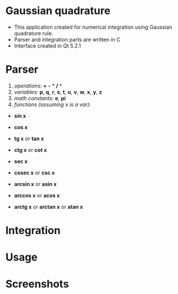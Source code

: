 # Gaussian quadrature

* This application created for numerical integration using Gaussian quadrature rule.
* Parser and integration parts are written in C
* Interface created in Qt 5.2.1

# Parser

1. _operations:_ **+**  **-**  *  **/**  **^**
2. _variables:_ **p**, **q**, **r**, **s**, **t**, **u**, **v**, **w**, **x**, **y**, **z**
3. _math constants:_ **e**, **pi**
4. _functions (assuming x is a var):_

* **sin x**
* **cos x**
* **tg x** or **tan x**
* **ctg x** or **cot x**
* **sec x**
* **cosec x** or **csc x**

* **arcsin x** or **asin x**
* **arccos x** or **acos x**
* **arctg x** or **arctan x** or **atan x**



# Integration

# Usage

# Screenshots
